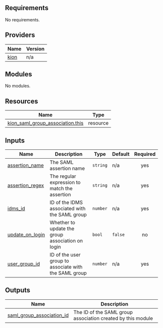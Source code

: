 <!-- BEGIN_TF_DOCS -->
## Requirements

No requirements.

## Providers

| Name | Version |
|------|---------|
| <a name="provider_kion"></a> [kion](#provider\_kion) | n/a |

## Modules

No modules.

## Resources

| Name | Type |
|------|------|
| [kion_saml_group_association.this](https://registry.terraform.io/providers/hashicorp/kion/latest/docs/resources/saml_group_association) | resource |

## Inputs

| Name | Description | Type | Default | Required |
|------|-------------|------|---------|:--------:|
| <a name="input_assertion_name"></a> [assertion\_name](#input\_assertion\_name) | The SAML assertion name | `string` | n/a | yes |
| <a name="input_assertion_regex"></a> [assertion\_regex](#input\_assertion\_regex) | The regular expression to match the assertion | `string` | n/a | yes |
| <a name="input_idms_id"></a> [idms\_id](#input\_idms\_id) | ID of the IDMS associated with the SAML group | `number` | n/a | yes |
| <a name="input_update_on_login"></a> [update\_on\_login](#input\_update\_on\_login) | Whether to update the group association on login | `bool` | `false` | no |
| <a name="input_user_group_id"></a> [user\_group\_id](#input\_user\_group\_id) | ID of the user group to associate with the SAML group | `number` | n/a | yes |

## Outputs

| Name | Description |
|------|-------------|
| <a name="output_saml_group_association_id"></a> [saml\_group\_association\_id](#output\_saml\_group\_association\_id) | The ID of the SAML group association created by this module |
<!-- END_TF_DOCS -->